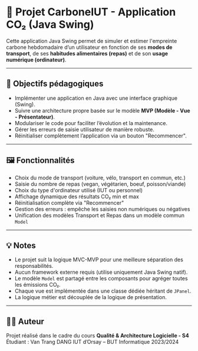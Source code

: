 # 🌱 Projet CarboneIUT - Application CO₂ (Java Swing)

Cette application Java Swing permet de simuler et estimer l'empreinte carbone hebdomadaire d’un utilisateur en fonction de ses **modes de transport**, de ses **habitudes alimentaires (repas)** et de son **usage numérique (ordinateur)**.

---

## 🌟 Objectifs pédagogiques

- Implémenter une application en Java avec une interface graphique (Swing).
- Suivre une architecture propre basée sur le modèle **MVP (Modèle - Vue - Présentateur)**.
- Modulariser le code pour faciliter l’évolution et la maintenance.
- Gérer les erreurs de saisie utilisateur de manière robuste.
- Réinitialiser complètement l’application via un bouton "Recommencer".

---
## 🖼️ Fonctionnalités

- Choix du mode de transport (voiture, vélo, transport en commun, etc.)
- Saisie du nombre de repas (vegan, végétarien, boeuf, poisson/viande)
- Choix du type d'ordinateur utilisé (IUT ou personnel)
- Affichage dynamique des résultats CO₂ min et max
- Réinitialisation complète via "Recommencer"
- Gestion des erreurs : empêche les saisies non numériques ou négatives
- Unification des modèles Transport et Repas dans un modèle commun `Model`

---

## 💡 Notes

- Le projet suit la logique MVC-MVP pour une meilleure séparation des responsabilités.
- Aucun framework externe requis (utilise uniquement Java Swing natif).
- Le modèle `Model` est partagé entre les composants pour agréger toutes les émissions CO₂.
- Chaque vue est implémentée dans une classe dédiée héritant de `JPanel`.
- La logique métier est découplée de la logique de présentation.

---

## 🧑‍💻 Auteur

Projet réalisé dans le cadre du cours **Qualité & Architecture Logicielle - S4**  
Étudiant : Van Trang DANG
IUT d’Orsay – BUT Informatique 2023/2024